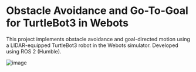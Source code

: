 # Obstacle Avoidance and Go-To-Goal for TurtleBot3 in Webots

This project implements obstacle avoidance and goal-directed motion using a LIDAR-equipped TurtleBot3 robot in the Webots simulator. Developed using ROS 2 (Humble).

![image](https://github.com/user-attachments/assets/3ad05a05-7a29-4bae-ac82-8efc1db38c52)

